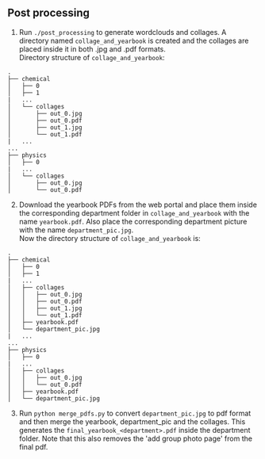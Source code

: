 ## Post processing

1. Run `./post_processing` to generate wordclouds and collages. A directory named `collage_and_yearbook` is created and the collages are placed inside it in both .jpg and .pdf formats.  
Directory structure of `collage_and_yearbook`:
```
.
├── chemical
│   ├── 0
│   ├── 1
|   ...
│   └── collages
│       ├── out_0.jpg
│       ├── out_0.pdf
│       ├── out_1.jpg
│       └── out_1.pdf
|   ...
...
├── physics
│   ├── 0
|   ...
│   └── collages
│       ├── out_0.jpg
│       └── out_0.pdf
```  
2. Download the yearbook PDFs from the web portal and place them inside the corresponding department folder in `collage_and_yearbook` with the name `yearbook.pdf`. Also place the corresponding department picture with the name `department_pic.jpg`.  
Now the directory structure of `collage_and_yearbook` is:
```
.
├── chemical
│   ├── 0
│   ├── 1
|   ...
│   ├── collages
│   │   ├── out_0.jpg
│   │   ├── out_0.pdf
│   │   ├── out_1.jpg
│   │   └── out_1.pdf
│   ├── yearbook.pdf
│   └── department_pic.jpg
|   ...
...
├── physics
│   ├── 0
|   ...
│   ├── collages
│   │   ├── out_0.jpg
│   │   └── out_0.pdf
│   ├── yearbook.pdf
│   └── department_pic.jpg

```  
3. Run `python merge_pdfs.py` to convert `department_pic.jpg` to pdf format and then merge the yearbook, department_pic and the collages. This generates the `final_yearbook_<department>.pdf` inside the department folder. Note that this also removes the 'add group photo page' from the final pdf.